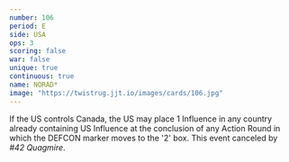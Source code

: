 ```yaml
---
number: 106
period: E
side: USA
ops: 3
scoring: false
war: false
unique: true
continuous: true
name: NORAD*
image: "https://twistrug.jjt.io/images/cards/106.jpg"
---
```

If the US controls Canada, the US may place 1 Influence in any country already containing US Influence at the conclusion of any Action Round in which the DEFCON marker moves to the '2' box. This event canceled by *#42 Quagmire*.
